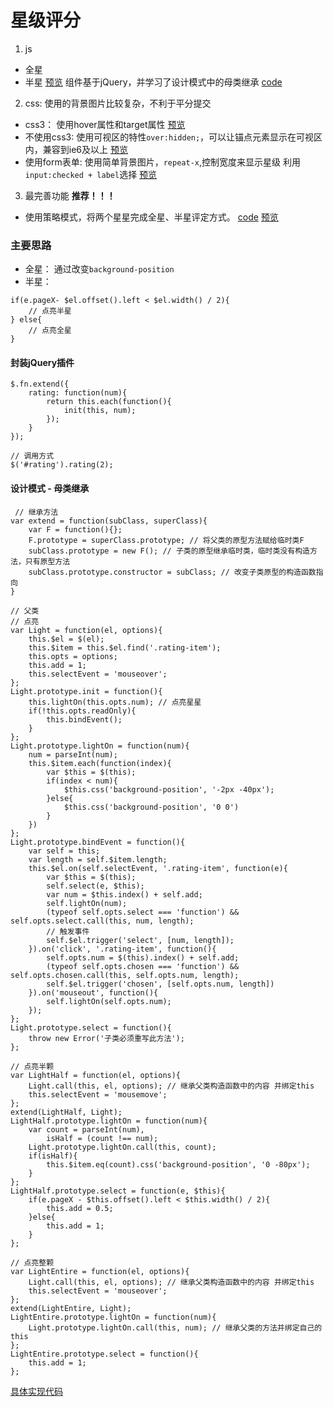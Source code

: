 # 星级评分
1. js
- 全星 
- 半星
[预览](https://viivlgr.github.io/components/Start/index3.html)
组件基于jQuery，并学习了设计模式中的母类继承 [code](https://github.com/viivLgr/components/tree/master/Start)
2. css: 使用的背景图片比较复杂，不利于平分提交
- css3： 使用hover属性和target属性 [预览](https://viivlgr.github.io/components/Start/index4.html)
- 不使用css3: 使用可视区的特性`over:hidden;`，可以让锚点元素显示在可视区内，兼容到ie6及以上 [预览](https://viivlgr.github.io/components/Start/index5.html)
- 使用form表单: 
    使用简单背景图片，`repeat-x`,控制宽度来显示星级
    利用`input:checked + label`选择 [预览](https://viivlgr.github.io/components/Start/index6.html)
3. 最完善功能 **推荐！！！**
- 使用策略模式，将两个星星完成全星、半星评定方式。
[code](https://github.com/viivLgr/components/blob/master/Start/index8.html)
[预览](https://viivlgr.github.io/components/Start/index8.html)


### 主要思路
- 全星： 通过改变`background-position`
- 半星：
```
if(e.pageX- $el.offset().left < $el.width() / 2){
    // 点亮半星
} else{
    // 点亮全星
}
```


#### 封装jQuery插件
```
$.fn.extend({
    rating: function(num){
        return this.each(function(){
            init(this, num);
        });
    }
});

// 调用方式
$('#rating').rating(2);
```

#### 设计模式 - 母类继承
```
 // 继承方法
var extend = function(subClass, superClass){
    var F = function(){};
    F.prototype = superClass.prototype; // 将父类的原型方法赋给临时类F
    subClass.prototype = new F(); // 子类的原型继承临时类，临时类没有构造方法，只有原型方法
    subClass.prototype.constructor = subClass; // 改变子类原型的构造函数指向
}

// 父类
// 点亮
var Light = function(el, options){
    this.$el = $(el);
    this.$item = this.$el.find('.rating-item');
    this.opts = options;
    this.add = 1;
    this.selectEvent = 'mouseover';
};
Light.prototype.init = function(){
    this.lightOn(this.opts.num); // 点亮星星
    if(!this.opts.readOnly){
        this.bindEvent();
    }
};
Light.prototype.lightOn = function(num){
    num = parseInt(num);
    this.$item.each(function(index){
        var $this = $(this);
        if(index < num){
            $this.css('background-position', '-2px -40px');
        }else{
            $this.css('background-position', '0 0')
        }
    })
};
Light.prototype.bindEvent = function(){
    var self = this;
    var length = self.$item.length;
    this.$el.on(self.selectEvent, '.rating-item', function(e){
        var $this = $(this);
        self.select(e, $this);
        var num = $this.index() + self.add;
        self.lightOn(num);
        (typeof self.opts.select === 'function') && self.opts.select.call(this, num, length);
        // 触发事件
        self.$el.trigger('select', [num, length]);
    }).on('click', '.rating-item', function(){
        self.opts.num = $(this).index() + self.add;
        (typeof self.opts.chosen === 'function') && self.opts.chosen.call(this, self.opts.num, length);
        self.$el.trigger('chosen', [self.opts.num, length])
    }).on('mouseout', function(){
        self.lightOn(self.opts.num);
    });
};
Light.prototype.select = function(){
    throw new Error('子类必须重写此方法');
};

// 点亮半颗
var LightHalf = function(el, options){
    Light.call(this, el, options); // 继承父类构造函数中的内容 并绑定this
    this.selectEvent = 'mousemove';
};
extend(LightHalf, Light);
LightHalf.prototype.lightOn = function(num){
    var count = parseInt(num),
        isHalf = (count !== num);
    Light.prototype.lightOn.call(this, count);
    if(isHalf){
        this.$item.eq(count).css('background-position', '0 -80px');
    }
};
LightHalf.prototype.select = function(e, $this){
    if(e.pageX - $this.offset().left < $this.width() / 2){
        this.add = 0.5;
    }else{
        this.add = 1;
    }
};

// 点亮整颗
var LightEntire = function(el, options){
    Light.call(this, el, options); // 继承父类构造函数中的内容 并绑定this
    this.selectEvent = 'mouseover';
};
extend(LightEntire, Light);
LightEntire.prototype.lightOn = function(num){
    Light.prototype.lightOn.call(this, num); // 继承父类的方法并绑定自己的this
};
LightEntire.prototype.select = function(){
    this.add = 1;
};
```

[具体实现代码](https://github.com/viivLgr/components/blob/master/Start/index3.html)
